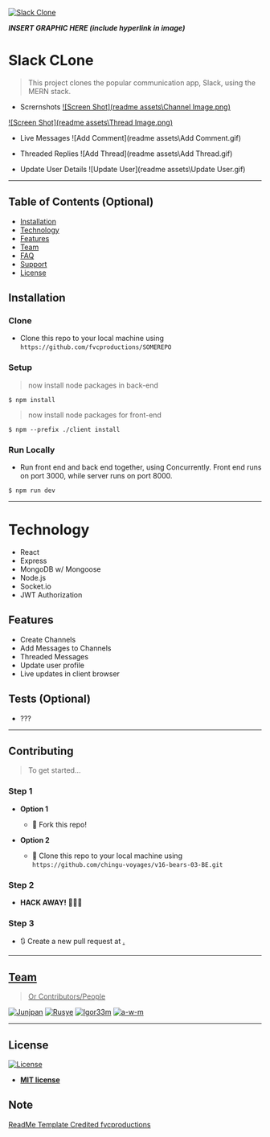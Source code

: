 <a href=""><img src="client\src\assets\logo.svg" title="Slack Clone" alt="Slack Clone"></a>

***INSERT GRAPHIC HERE (include hyperlink in image)***

# Slack CLone

> This project clones the popular communication app, Slack, using the MERN stack. 

- Scrernshots
[![Screen Shot](readme assets\Channel Image.png)]()

[![Screen Shot](readme assets\Thread Image.png)]()

- Live Messages
![Add Comment](readme assets\Add Comment.gif)

- Threaded Replies
![Add Thread](readme assets\Add Thread.gif)

- Update User Details
![Update User](readme assets\Update User.gif)
---

## Table of Contents (Optional)

- [Installation](#installation)
- [Technology](#technology)
- [Features](#features)
- [Team](#team)
- [FAQ](#faq)
- [Support](#support)
- [License](#license)

## Installation

### Clone

- Clone this repo to your local machine using `https://github.com/fvcproductions/SOMEREPO`

### Setup

> now install node packages in back-end

```shell
$ npm install
```

>now install node packages for front-end

```shell
$ npm --prefix ./client install
```

### Run Locally

- Run front end and back end together, using Concurrently. Front end runs on port 3000, while server runs on port 8000.

```shell
$ npm run dev
```

---

# Technology

 - React
 - Express
 - MongoDB w/ Mongoose
 - Node.js
 - Socket.io
 - JWT Authorization

## Features

- Create Channels
- Add Messages to Channels
- Threaded Messages
- Update user profile
- Live updates in client browser 


## Tests (Optional)

- ???

---

## Contributing

> To get started...

### Step 1

- **Option 1**
    - 🍴 Fork this repo!

- **Option 2**
    - 👯 Clone this repo to your local machine using `https://github.com/chingu-voyages/v16-bears-03-BE.git`

### Step 2

- **HACK AWAY!** 🔨🔨🔨

### Step 3

- 🔃 Create a new pull request at <a href="https://github.com/chingu-voyages/v16-bears-03-BE" target="_blank">.

---

## Team

> Or Contributors/People

[![Junjpan](https://avatars2.githubusercontent.com/u/27034919?s=60&v=4?s=200)](https://github.com/Junjpan)
[![Rusye](https://avatars3.githubusercontent.com/u/42260235?s=60&v=4?s=200)](https://github.com/rusye)
[![Igor33m](https://avatars0.githubusercontent.com/u/10785230?s=60&v=4?s=200)](https://github.com/Igor333m)
[![a-w-m](https://avatars2.githubusercontent.com/u/47095419?s=60&v=4?s=200)](https://github.com/a-w-m)

---

## License

[![License](http://img.shields.io/:license-mit-blue.svg?style=flat-square)](http://badges.mit-license.org)

- **[MIT license](http://opensource.org/licenses/mit-license.php)**

## Note

[ReadMe Template Credited fvcproductions](https://gist.github.com/fvcproductions/1bfc2d4aecb01a834b46#file-samplereadme-md)